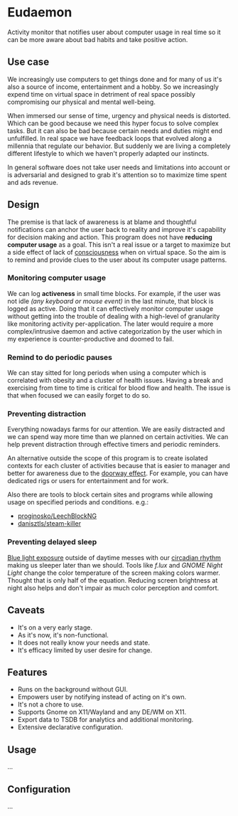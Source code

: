 # Eudaemon

Activity monitor that notifies user about computer usage in real time so it can be more aware about bad habits and take positive action.

## Use case

We increasingly use computers to get things done and for many of us it's also a source of income, entertainment and a hobby. So we increasingly expend time on virtual space in detriment of real space possibly compromising our physical and mental well-being.

When immersed our sense of time, urgency and physical needs is distorted. Which can be good because we need this hyper focus to solve complex tasks. But it can also be bad because certain needs and duties might end unfulfilled. In real space we have feedback loops that evolved along a millennia that regulate our behavior. But suddenly we are living a completely different lifestyle to which we haven't properly adapted our instincts.

In general software does not take user needs and limitations into account or is adversarial and designed to grab it's attention so to maximize time spent and ads revenue.

## Design 

The premise is that lack of awareness is at blame and thoughtful notifications can anchor the user back to reality and improve it's capability for decision making and action. This program does not have **reducing computer usage** as a goal. This isn't a real issue or a target to maximize but a side effect of lack of [consciousness](https://en.wikipedia.org/wiki/Consciousness) when on virtual space. So the aim is to remind and provide clues to the user about its computer usage patterns.

### Monitoring computer usage

We can log **activeness** in small time blocks. For example, if the user was not idle *(any keyboard or mouse event)* in the last minute, that block is logged as active. Doing that it can effectively monitor computer usage without getting into the trouble of dealing with a high-level of granularity like monitoring activity per-application. The later would require a more complex/intrusive daemon and active categorization by the user which in my experience is counter-productive and doomed to fail. 

### Remind to do periodic pauses

We can stay sitted for long periods when using a computer which is correlated with obesity and a cluster of health issues. Having a break and exercising from time to time is critical for blood flow and health. The issue is that when focused we can easily forget to do so.

### Preventing distraction

Everything nowadays farms for our attention. We are easily distracted and we can spend way more time than we planned on certain activities. We can help prevent distraction through effective timers and periodic reminders.

An alternative outside the scope of this program is to create isolated contexts for each cluster of activities because that is easier to manager and better for awareness due to the [doorway effect](https://en.wikipedia.org/wiki/Doorway_effect). For example, you can have dedicated rigs or users for entertainment and for work.

Also there are tools to block certain sites and programs while allowing usage on specified periods and conditions. e.g.:

- [proginosko/LeechBlockNG](https://github.com/proginosko/LeechBlockNG)
- [danisztls/steam-killer](https://github.com/danisztls/steam-killer)

### Preventing delayed sleep

[Blue light exposure](https://en.wikipedia.org/wiki/Biological_effects_of_high-energy_visible_light) outside of daytime messes with our [circadian rhythm](https://en.wikipedia.org/wiki/Circadian_rhythm) making us sleeper later than we should. Tools like *f.lux* and *GNOME Night Light* change the color temperature of the screen making colors warmer. Thought that is only half of the equation. Reducing screen brightness at night also helps and don't impair as much color perception and comfort.

## Caveats

- It's on a very early stage.
- As it's now, it's non-functional.
- It does not really know your needs and state.
- It's efficacy limited by user desire for change.

## Features

- Runs on the background without GUI.
- Empowers user by notifying instead of acting on it's own.
- It's not a chore to use.
- Supports Gnome on X11/Wayland and any DE/WM on X11.
- Export data to TSDB for analytics and additional monitoring.
- Extensive declarative configuration.

## Usage
...

## Configuration
...
